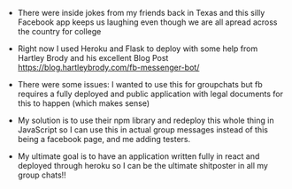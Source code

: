 - There were inside jokes from my friends back in Texas and this silly Facebook app keeps us laughing even though we are all apread across the country for college

- Right now I used Heroku and Flask to deploy with some help from Hartley Brody and his excellent Blog Post https://blog.hartleybrody.com/fb-messenger-bot/

 - There were some issues:
    I wanted to use this for groupchats but fb requires a fully deployed
    and public application with legal documents for this to happen (which makes sense)

- My solution is to use their npm library and redeploy this whole thing in JavaScript
    so I can use this in actual group messages instead of this being a facebook page,
    and me adding testers.

- My ultimate goal is to have an application written fully in react and deployed through
heroku so I can be the ultimate shitposter in all my group chats!!
